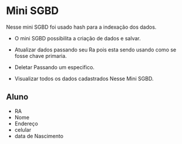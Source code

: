 # Mini SGBD

Nesse mini SGBD foi usado hash para a indexação dos dados.


* O mini SGBD  possibilita a  criação de dados e salvar.

* Atualizar dados passando seu Ra pois  esta sendo usando como se fosse chave primaria.

* Deletar Passando um especifico.

* Visualizar todos os dados cadastrados Nesse Mini SGBD.

## Aluno

* RA
* Nome
* Endereço
* celular 
* data de Nascimento